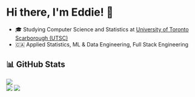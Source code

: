 # Hi there, I'm Eddie! 👋

- 🎓 Studying Computer Science and Statistics at [University of Toronto Scarborough (UTSC)](https://www.utsc.utoronto.ca/home/)
- 🇨🇦 Applied Statistics, ML & Data Engineering, Full Stack Engineering

## 📊 GitHub Stats

![](https://github-readme-streak-stats.herokuapp.com/?user=eshinhw&theme=default&hide_border=false)<br/>
![](https://github-readme-stats.vercel.app/api?username=eshinhw&theme=default&hide_border=false&include_all_commits=true&count_private=true)
![](https://github-readme-stats.vercel.app/api/top-langs/?username=eshinhw&theme=default&hide_border=false&include_all_commits=true&count_private=true&layout=compact)

